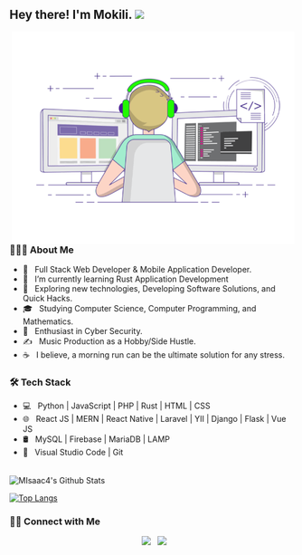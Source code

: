 
        
<h2> Hey there! I'm Mokili. <img src="https://github.com/souvikguria98/souvikguria98/blob/master/Hi.gif" width="25"></h2>
<img align="right" alt="GIF" src="https://raw.githubusercontent.com/devSouvik/devSouvik/master/gif3.gif" width="500"/>

<h3> 👨🏻‍💻 About Me </h3>

- 💼 &nbsp; Full Stack Web Developer & Mobile Application Developer.
-  🔭 &nbsp; I’m currently learning Rust Application Development
- 🤔 &nbsp; Exploring new technologies, Developing Software Solutions, and Quick Hacks.
- 🎓 &nbsp; Studying Computer Science, Computer Programming, and Mathematics.
- 🌱 &nbsp; Enthusiast in Cyber Security.
- ✍️ &nbsp; Music Production as a Hobby/Side Hustle.
- ☕ &nbsp; I believe, a morning run can be the ultimate solution for any stress. 

<h3>🛠 Tech Stack</h3>

- 💻 &nbsp; Python | JavaScript | PHP | Rust | HTML | CSS 
- 🌐 &nbsp; React JS | MERN | React Native | Laravel | YII | Django | Flask | Vue JS
- 🛢 &nbsp; MySQL | Firebase | MariaDB | LAMP
- 🔧 &nbsp; Visual Studio Code | Git
<!-- 🖥 &nbsp; Adobe Xd | Adobe Illustrator | Adobe Photoshop | OpenShot -->

<br>

<!-- ![souvik's Github Stats](https://github-readme-stats.vercel.app/api?username=devSouvik&show_icons=true&title_color=fff&icon_color=79ff97&text_color=9f9f9f&bg_color=151515) -->
<img align="center" src="https://github-readme-stats.vercel.app/api?username=MIsaac4&include_all_commits=true&count_private=true&show_icons=true&line_height=20&title_color=7A7ADB&icon_color=2234AE&text_color=D3D3D3&bg_color=0,000000,130F40" alt="MIsaac4's Github Stats">

</br>


[![Top Langs](https://github-readme-stats.vercel.app/api/top-langs/?username=MIsaac4&layout=compact&text_color=daf7dc&bg_color=151515)](https://github.com/MIsaac4/github-readme-stats)

<h3> 🤝🏻 Connect with Me </h3>

<p align="center">
<!-- &nbsp; <a href="https://twitter.com/_souvik_guria" target="_blank" rel="noopener noreferrer"><img src="https://img.icons8.com/plasticine/100/000000/twitter.png" width="50" /></a>  
&nbsp; <a href="https://www.instagram.com/the_caffeine__addict/" target="_blank" rel="noopener noreferrer"><img src="https://img.icons8.com/plasticine/100/000000/instagram-new.png" width="50" /></a>  -->
&nbsp; <a href="https://www.linkedin.com/in/mokili-isaac-janda-395213181/" target="_blank" rel="noopener noreferrer"><img src="https://img.icons8.com/plasticine/100/000000/linkedin.png" width="50" /></a>
&nbsp; <a href="mailto:mokiliisaacjanda@gmail.com" target="_blank" rel="noopener noreferrer"><img src="https://img.icons8.com/plasticine/100/000000/gmail.png"  width="50" /></a>
</p>

<!--
----
Credit: [devSouvik](https://github.com/devSouvik)

Last Edited on: 23/09/2020
-->

